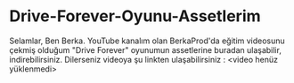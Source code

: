 # Drive-Forever-Oyunu-Assetlerim
Selamlar, Ben Berka.
YouTube kanalım olan BerkaProd'da eğitim videosunu çekmiş olduğum "Drive Forever" oyunumun assetlerine buradan ulaşabilir, indirebilirsiniz.
Dilerseniz videoya şu linkten ulaşabilirsiniz : <video henüz yüklenmedi>
